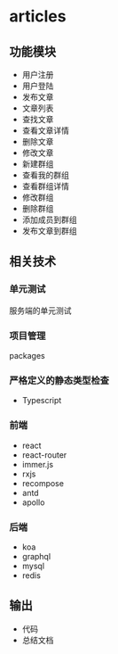 # articles

## 功能模块
* 用户注册
* 用户登陆
* 发布文章
* 文章列表
* 查找文章
* 查看文章详情
* 删除文章
* 修改文章
* 新建群组
* 查看我的群组
* 查看群组详情
* 修改群组
* 删除群组
* 添加成员到群组
* 发布文章到群组

## 相关技术

### 单元测试
服务端的单元测试

### 项目管理
packages

### 严格定义的静态类型检查
* Typescript

### 前端
* react
* react-router
* immer.js
* rxjs
* recompose
* antd
* apollo

### 后端
* koa
* graphql
* mysql 
* redis

## 输出
* 代码
* 总结文档

